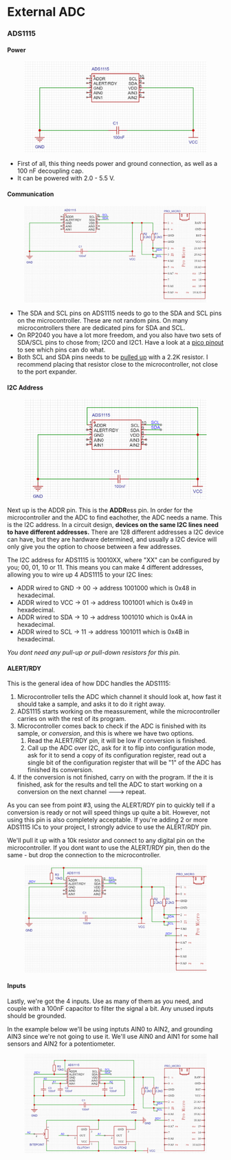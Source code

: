 # External ADC

### ADS1115

#### Power

<figure><img src="../../.gitbook/assets/image (88).png" alt=""><figcaption></figcaption></figure>

* First of all, this thing needs power and ground connection, as well as a 100 nF decoupling cap.&#x20;
* It can be powered with 2.0 - 5.5 V.&#x20;

#### Communication

<figure><img src="../../.gitbook/assets/image (96).png" alt=""><figcaption></figcaption></figure>

* The SDA and SCL pins on ADS1115 needs to go to the SDA and SCL pins on the microcontroller. These are not random pins. On many microcontrollers there are dedicated pins for SDA and SCL.
* On RP2040 you have a lot more freedom, and you also have two sets of SDA/SCL pins to chose from; I2C0 and I2C1. Have a look at a [pico pinout](https://microcontrollerslab.com/wp-content/uploads/2021/01/Raspberry-Pi-Pico-pinout-diagram.svg) to see which pins can do what.&#x20;
* Both SCL and SDA pins needs to be [pulled up](../switch-inputs/shift-registers.md#pull-up-resistors) with a 2.2K resistor. I recommend placing that resistor close to the microcontroller, not close to the port expander.&#x20;

#### I2C Address

<figure><img src="../../.gitbook/assets/image (94).png" alt=""><figcaption></figcaption></figure>

Next up is the ADDR pin. This is the **ADDR**ess pin. In order for the microcontroller and the ADC to find eachother, the ADC needs a name. This is the I2C address. In a circuit design, **devices on the same I2C lines need to have different addresses.** There are 128 different addresses a I2C device can have, but they are hardware determined, and usually a I2C device will only give you the option to choose between a few addresses.

The I2C address for ADS1115 is 10010XX, where "XX" can be configured by you; 00, 01, 10 or 11. This means you can make 4 different addresses, allowing you to wire up 4 ADS1115 to your I2C lines:

* ADDR wired to GND -> 00 -> address 1001000 which is 0x48 in hexadecimal.
* ADDR wired to VCC -> 01 -> address 1001001 which is 0x49 in hexadecimal.
* ADDR wired to SDA -> 10 -> address 1001010 which is 0x4A in hexadecimal.
* ADDR wired to SCL -> 11 -> address 1001011 which is 0x4B in hexadecimal.

_You dont need any pull-up or pull-down resistors for this pin._

#### ALERT/RDY

This is the general idea of how DDC handles the ADS1115:

1. Microcontroller tells the ADC which channel it should look at, how fast it should take a sample, and asks it to do it right away.
2. ADS1115 starts working on the meassurement, while the microcontroller carries on with the rest of its program.
3. Microcontroller comes back to check if the ADC is finished with its sample, or _conversion_, and this is where we have two options.
   1. Read the ALERT/RDY pin, it will be low if conversion is finished.
   2. Call up the ADC over I2C, ask for it to flip into configuration mode, ask for it to send a copy of its configuration register, read out a single bit of the configuration register that will be "1" of the ADC has finished its conversion.
4. If the conversion is not finished, carry on with the program. If the it is finished, ask for the results and tell the ADC to start working on a conversion on the next channel ---> repeat.

As you can see from point #3, using the ALERT/RDY pin to quickly tell if a conversion is ready or not will speed things up quite a bit. However, not using this pin is also completely acceptable. If you're adding 2 or more ADS1115 ICs to your project, I strongly advice to use the ALERT/RDY pin.&#x20;

We'll pull it up with a 10k resistor and connect to any digital pin on the microcontroller. If you dont want to use the ALERT/RDY pin, then do the same - but drop the connection to the microcontroller.&#x20;

<figure><img src="../../.gitbook/assets/image (70).png" alt=""><figcaption></figcaption></figure>

#### Inputs

Lastly, we're got the 4 inputs. Use as many of them as you need, and couple with a 100nF capacitor to filter the signal a bit. Any unused inputs should be grounded.&#x20;

In the example below we'll be using inptuts AIN0 to AIN2, and grounding AIN3 since we're not going to use it. We'll use AIN0 and AIN1 for some hall sensors and AIN2 for a potentiometer.&#x20;

<figure><img src="../../.gitbook/assets/image (1) (1) (1) (1) (1).png" alt=""><figcaption></figcaption></figure>
